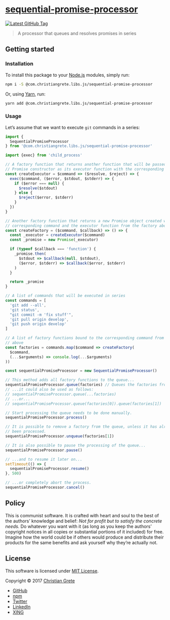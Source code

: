 # [sequential-promise-processor][github-url]

[![Latest GitHub Tag][shield-github-tag]][github-tags-url]

> A processor that queues and resolves promises in series

## Getting started

### Installation

To install this package to your [Node.js](https://nodejs.org) modules, simply run:
```sh
npm i -S @com.christiangrete.libs.js/sequential-promise-processor
```
Or, using [Yarn](https://yarnpkg.com), run:
```sh
yarn add @com.christiangrete.libs.js/sequential-promise-processor
```

### Usage

Let’s assume that we want to execute `git` commands in a series:
```js
import {
  SequentialPromiseProcessor
} from '@com.christiangrete.libs.js/sequential-promise-processor'

import {exec} from 'child_process'

// A factory function that returns another function that will be passed to the
// Promise constructor as its executor function with the corresponding command
const createExecutor = $command => ($resolve, $reject) => {
  exec($command, ($error, $stdout, $stderr) => {
    if ($error === null) {
      $resolve($stdout)
    } else {
      $reject($error, $stderr)
    }
  })
}

// Another factory function that returns a new Promise object created with the
// corresponding command and the executor function from the factory above
const createFactory = ($command, $callback) => () => {
  const _executor = createExecutor($command)
  const _promise = new Promise(_executor)

  if (typeof $callback === 'function') {
    _promise.then(
      $stdout => $callback(null, $stdout),
      ($error, $stderr) => $callback($error, $stderr)
    )
  }

  return _promise
}

// A list of commands that will be executed in series
const commands = [
  'git add --all',
  'git status',
  "git commit -m 'fix stuff'",
  'git pull origin develop',
  'git push origin develop'
]

// A list of factory functions bound to the corresponding command from the list
// above
const factories = commands.map($command => createFactory(
  $command,
  (...$arguments) => console.log(...$arguments)
))

const sequentialPromiseProcessor = new SequentialPromiseProcessor()

// This method adds all factory functions to the queue...
sequentialPromiseProcessor.queue(factories) // Queues the factories from above
// ...it could also be used as follows:
// sequentialPromiseProcessor.queue(...factories)
// ...or...
// sequentialPromiseProcessor.queue(factories[0]).queue(factories[1])

// Start processing the queue needs to be done manually.
sequentialPromiseProcessor.process()

// It is possible to remove a factory from the queue, unless it has already
// been processed.
sequentialPromiseProcessor.unqueue(factories[1])

// It is also possible to pause the processing of the queue...
sequentialPromiseProcessor.pause()

// ...and to resume it later on...
setTimeout(() => {
  sequentialPromiseProcessor.resume()
}, 500)

// ...or completely abort the process.
sequentialPromiseProcessor.cancel()
```

## Policy

This is communist software. It is crafted with heart and soul to the best of the authors’ knowledge and belief: _Not for profit but to satisfy the concrete needs._ Do whatever you want with it (as long as you keep the authors’ copyright notices in all copies or substantial portions of it included) for free. Imagine how the world could be if others would produce and distribute their products for the same benefits and ask yourself why they’re actually not.

## License

This software is licensed under [MIT License](LICENSE.md).

Copyright © 2017 [Christian Grete](https://christiangrete.com)
- [GitHub](https://github.com/ChristianGrete)
- [npm](https://www.npmjs.com/~christiangrete)
- [Twitter](https://twitter.com/ChristianGrete)
- [LinkedIn](https://www.linkedin.com/in/ChristianGrete)
- [XING](https://www.xing.com/profile/Christian_Grete2)

[github-tags-url]: https://github.com/ChristianGrete/sequential-promise-processor/tags
[github-url]: https://github.com/ChristianGrete/sequential-promise-processor
[npm-badge]: https://nodei.co/npm/sequential-promise-processor
[package-quality-url]: http://packagequality.com/#?package=sequential-promise-processor
[shield-github-tag]: https://img.shields.io/github/tag/ChristianGrete/sequential-promise-processor.svg
[shield-package-quality]: http://npm.packagequality.com/shield/sequential-promise-processor.svg
